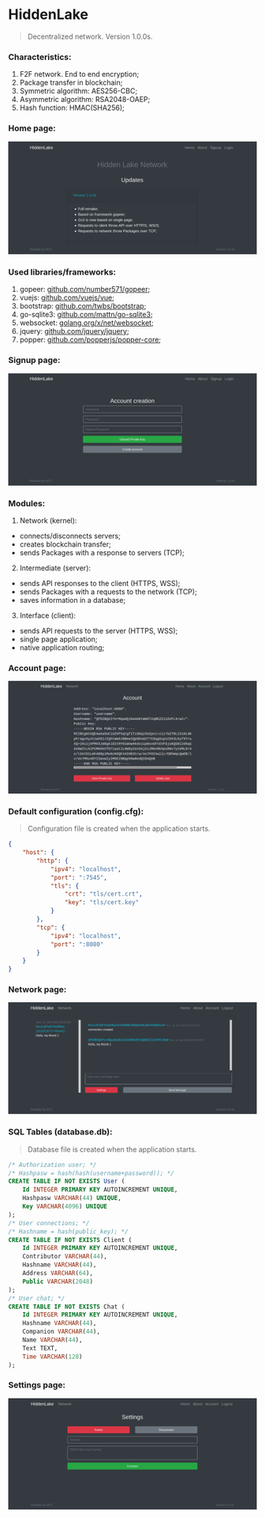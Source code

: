 # HiddenLake

> Decentralized network. Version 1.0.0s.

### Characteristics:
1. F2F network. End to end encryption;
2. Package transfer in blockchain;
3. Symmetric algorithm: AES256-CBC;
4. Asymmetric algorithm: RSA2048-OAEP;
5. Hash function: HMAC(SHA256);

### Home page:
<img src="/images/HiddenLake1.png" alt="HomePage"/>

### Used libraries/frameworks:
1. gopeer: [github.com/number571/gopeer](https://github.com/number571/gopeer);
2. vuejs: [github.com/vuejs/vue](https://github.com/vuejs/vue);
3. bootstrap: [github.com/twbs/bootstrap](https://github.com/twbs/bootstrap);
4. go-sqlite3: [github.com/mattn/go-sqlite3](https://github.com/mattn/go-sqlite3);
5. websocket: [golang.org/x/net/websocket](https://golang.org/x/net/websocket);
6. jquery: [github.com/jquery/jquery](https://github.com/jquery/jquery);
7. popper: [github.com/popperjs/popper-core](https://github.com/popperjs/popper-core);

### Signup page:
<img src="/images/HiddenLake2.png" alt="SignupPage"/>

### Modules:
1. Network (kernel): 
* connects/disconnects servers;
* creates blockchain transfer;
* sends Packages with a response to servers (TCP);
2. Intermediate (server): 
* sends API responses to the client (HTTPS, WSS);
* sends Packages with a requests to the network (TCP);
* saves information in a database;
3. Interface (client): 
* sends API requests to the server (HTTPS, WSS);
* single page application;
* native application routing;

### Account page:
<img src="/images/HiddenLake3.png" alt="AccountPage"/>

### Default configuration (config.cfg): 
> Configuration file is created when the application starts.
```json
{
	"host": {
		"http": {
			"ipv4": "localhost",
			"port": ":7545",
			"tls": {
				"crt": "tls/cert.crt",
				"key": "tls/cert.key"
			}
		},
		"tcp": {
			"ipv4": "localhost",
			"port": ":8080"
		}
	}
}
```

### Network page:
<img src="/images/HiddenLake4.png" alt="NetworkPage"/>

### SQL Tables (database.db):
> Database file is created when the application starts.
```sql
/* Authorization user; */
/* Hashpasw = hash(hash(username+password)); */
CREATE TABLE IF NOT EXISTS User (
    Id INTEGER PRIMARY KEY AUTOINCREMENT UNIQUE,
    Hashpasw VARCHAR(44) UNIQUE,
    Key VARCHAR(4096) UNIQUE
);
/* User connections; */
/* Hashname = hash(public_key); */
CREATE TABLE IF NOT EXISTS Client (
    Id INTEGER PRIMARY KEY AUTOINCREMENT UNIQUE,
    Contributor VARCHAR(44),
    Hashname VARCHAR(44),
    Address VARCHAR(64),
    Public VARCHAR(2048)
);
/* User chat; */
CREATE TABLE IF NOT EXISTS Chat (
    Id INTEGER PRIMARY KEY AUTOINCREMENT UNIQUE,
    Hashname VARCHAR(44),
    Companion VARCHAR(44),
    Name VARCHAR(44),
    Text TEXT,
    Time VARCHAR(128)
);
```

### Settings page:
<img src="/images/HiddenLake5.png" alt="SettingsPage"/>
